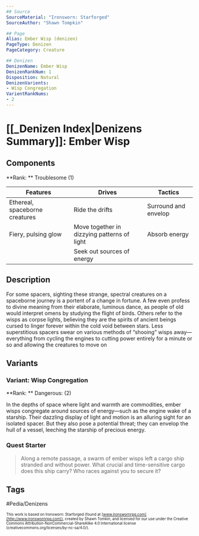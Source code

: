 ```yaml
---
## Source
SourceMaterial: "Ironsworn: Starforged"
SourceAuthor: "Shawn Tompkin"

## Page
Alias: Ember Wisp (denizen)
PageType: Denizen
PageCategory: Creature

## Denizen
DenizenName: Ember Wisp
DenizenRankNum: 1
Disposition: Natural
DenizenVarients:
- Wisp Congregation
VarientRankNums:
- 2
---
```

# [[_Denizen Index|Denizens Summary]]: Ember Wisp
## Components
**Rank: ** Troublesome (1)

| Features | Drives | Tactics |
| --- | --- | --- |
| Ethereal, spaceborne creatures | Ride the drifts | Surround and envelop |
| Fiery, pulsing glow | Move together in dizzying patterns of light | Absorb energy |
|  | Seek out sources of energy |  |

## Description
For some spacers, sighting these strange, spectral creatures on a spaceborne journey is a portent of a change in fortune. A few even profess to divine meaning from their elaborate, luminous dance, as people of old would interpret omens by studying the flight of birds. Others refer to the wisps as corpse lights, believing they are the spirits of ancient beings cursed to linger forever within the cold void between stars. Less superstitious spacers swear on various methods of “shooing” wisps away—everything from cycling the engines to cutting power entirely for a minute or so and allowing the creatures to move on

## Variants
### Variant: Wisp Congregation
**Rank: ** Dangerous: (2)

In the depths of space where light and warmth are commodities, ember wisps congregate around sources of energy—such as the engine wake of a starship. Their dazzling display of light and motion is an alluring sight for an isolated spacer. But they also pose a potential threat; they can envelop the hull of a vessel, leeching the starship of precious energy.

### Quest Starter
> Along a remote passage, a swarm of ember wisps left a cargo ship stranded and without power. What crucial and time-sensitive cargo does this ship carry? Who races against you to secure it?

## Tags
#Pedia/Denizens


<font size=-2>This work is based on Ironsworn: Starforged (found at [www.ironswornrpg.com](http://www.ironswornrpg.com)), created by Shawn Tomkin, and licensed for our use under the Creative Commons Attribution-NonCommercial-ShareAlike 4.0 International license  (creativecommons.org/licenses/by-nc-sa/4.0/).</font>